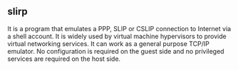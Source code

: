 ## slirp

It is a program that emulates a PPP, SLIP or CSLIP connection to Internet via a shell account. It
is widely used by virtual machine hypervisors to provide virtual networking services. It can work as
a general purpose TCP/IP emulator. No configuration is required on the guest side and no privileged
services are required on the host side.

